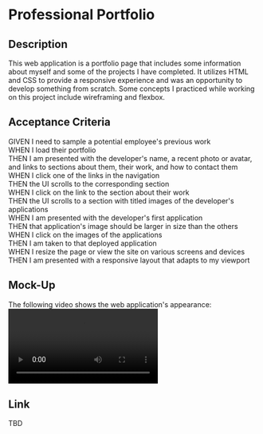 # Professional Portfolio

## Description
This web application is a portfolio page that includes some information about myself and some of the projects I have completed. It utilizes HTML and CSS to provide a responsive experience and was an opportunity to develop something from scratch. Some concepts I practiced while working on this project include wireframing and flexbox.

## Acceptance Criteria

GIVEN I need to sample a potential employee's previous work  
WHEN I load their portfolio  
THEN I am presented with the developer's name, a recent photo or avatar, and links to sections about them, their work, and how to contact them  
WHEN I click one of the links in the navigation  
THEN the UI scrolls to the corresponding section  
WHEN I click on the link to the section about their work  
THEN the UI scrolls to a section with titled images of the developer's applications  
WHEN I am presented with the developer's first application  
THEN that application's image should be larger in size than the others  
WHEN I click on the images of the applications  
THEN I am taken to that deployed application  
WHEN I resize the page or view the site on various screens and devices  
THEN I am presented with a responsive layout that adapts to my viewport   

## Mock-Up
The following video shows the web application's appearance:
![Clip](https://user-images.githubusercontent.com/24467248/216482942-5b36de61-8ea8-432d-b3ca-3f5564693795.mp4)

## Link
TBD

